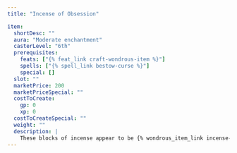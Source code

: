 ```yaml
---
title: "Incense of Obsession"

item:
  shortDesc: ""
  aura: "Moderate enchantment"
  casterLevel: "6th"
  prerequisites:
    feats: ["{% feat_link craft-wondrous-item %}"]
    spells: ["{% spell_link bestow-curse %}"]
    special: []
  slot: ""
  marketPrice: 200
  marketPriceSpecial: ""
  costToCreate:
    gp: 0
    xp: 0
  costToCreateSpecial: ""
  weight: ""
  description: |
    These blocks of incense appear to be {% wondrous_item_link incense-of-meditation %}. If meditation and prayer are conducted while _Incense of Obsession_ is burning nearby, its odor and smoke cause the user to become totally confident that her spell ability is superior, due to the magic incense. The user is determined to use her spells at every opportunity, even when not needed or when useless. The user remains obsessed with her abilities and spells until all have been used or cast, or until 24 hours have elapsed.
---
```

